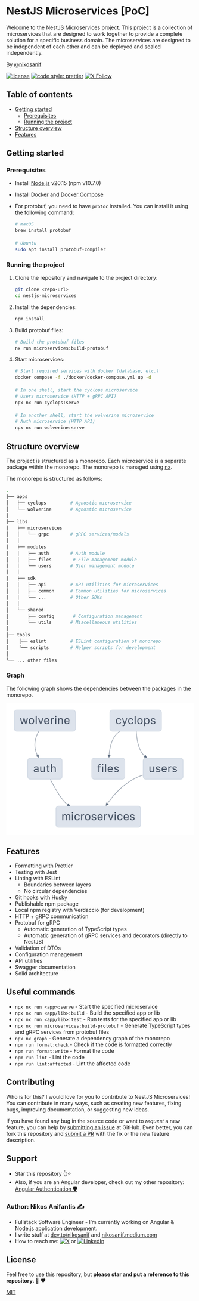 # NestJS Microservices [PoC]

Welcome to the NestJS Microservices project. This project is a collection of microservices that are designed to work together to provide a complete solution for a specific business domain.
The microservices are designed to be independent of each other and can be deployed and scaled independently.

By [@nikosanif](https://x.com/nikosanif)

[![license](https://img.shields.io/github/license/nikosanif/nestjs-microservices.svg)](https://github.com/nikosanif/nestjs-microservices/blob/main/LICENSE)
[![code style: prettier](https://img.shields.io/badge/code_style-prettier-ff69b4.svg)](https://github.com/prettier/prettier)
[![X Follow](https://img.shields.io/twitter/follow/nikosanif.svg?style=social&label=Follow)](https://x.com/nikosanif)

## Table of contents

- [Getting started](#getting-started)
  - [Prerequisites](#prerequisites)
  - [Running the project](#running-the-project)
- [Structure overview](#structure-overview)
- [Features](#features)

## Getting started

### Prerequisites

- Install [Node.js](https://nodejs.org/en/) v20.15 (npm v10.7.0)
- Install [Docker](https://www.docker.com/) and [Docker Compose](https://docs.docker.com/compose/install/)
- For protobuf, you need to have `protoc` installed. You can install it using the following command:

  ```sh
  # macOS
  brew install protobuf

  # Ubuntu
  sudo apt install protobuf-compiler
  ```

### Running the project

1. Clone the repository and navigate to the project directory:

   ```sh
   git clone <repo-url>
   cd nestjs-microservices
   ```

2. Install the dependencies:

   ```sh
   npm install
   ```

3. Build protobuf files:

   ```sh
   # Build the protobuf files
   nx run microservices:build-protobuf
   ```

4. Start microservices:

   ```sh
   # Start required services with docker (database, etc.)
   docker compose -f ./docker/docker-compose.yml up -d

   # In one shell, start the cyclops microservice
   # Users microservice (HTTP + gRPC API)
   npx nx run cyclops:serve

   # In another shell, start the wolverine microservice
   # Auth microservice (HTTP API)
   npx nx run wolverine:serve
   ```

## Structure overview

The project is structured as a monorepo. Each microservice is a separate package within the monorepo. The monorepo is managed using [nx](https://nx.dev/).

The monorepo is structured as follows:

```sh
.
├── apps
│   ├── cyclops         # Agnostic microservice
│   └── wolverine       # Agnostic microservice
│
├── libs
│   ├── microservices
│   │   └── grpc        # gRPC services/models
│   │
│   ├── modules
│   │   ├── auth        # Auth module
│   │   ├── files        # File management module
│   │   └── users       # User management module
│   │
│   ├── sdk
│   │   ├── api         # API utilities for microservices
│   │   ├── common      # Common utilities for microservices
│   │   └── ...         # Other SDKs
│   │
│   └── shared
│       ├── config       # Configuration management
│       └── utils       # Miscellaneous utilities
│
├── tools
│    ├── eslint         # ESLint configuration of monorepo
│    └── scripts        # Helper scripts for development
│
└── ... other files
```

### Graph

The following graph shows the dependencies between the packages in the monorepo.

![Graph](./meta/deps-graph.png)

## Features

- Formatting with Prettier
- Testing with Jest
- Linting with ESLint
  - Boundaries between layers
  - No circular dependencies
- Git hooks with Husky
- Publishable npm package
- Local npm registry with Verdaccio (for development)
- HTTP + gRPC communication
- Protobuf for gRPC
  - Automatic generation of TypeScript types
  - Automatic generation of gRPC services and decorators (directly to NestJS)
- Validation of DTOs
- Configuration management
- API utilities
- Swagger documentation
- Solid architecture

## Useful commands

- `npx nx run <app>:serve` - Start the specified microservice
- `npx nx run <app/lib>:build` - Build the specified app or lib
- `npx nx run <app/lib>:test` - Run tests for the specified app or lib
- `npx nx run microservices:build-protobuf` - Generate TypeScript types and gRPC services from protobuf files
- `npx nx graph` - Generate a dependency graph of the monorepo
- `npm run format:check` - Check if the code is formatted correctly
- `npm run format:write` - Format the code
- `npm run lint` - Lint the code
- `npm run lint:affected` - Lint the affected code

## Contributing

Who is for this? I would love for you to contribute to NestJS Microservices! You can contribute in many ways, such as creating new features, fixing bugs, improving documentation, or suggesting new ideas.

If you have found any bug in the source code or want to _request_ a new feature, you can help by [submitting an issue](https://github.com/nikosanif/nestjs-microservices/issues/new/choose) at GitHub. Even better, you can fork this repository and [submit a PR](https://github.com/nikosanif/nestjs-microservices/compare) with the fix or the new feature description.

## Support

- Star this repository 👆⭐️
- Also, if you are an Angular developer, check out my other repository: [Angular Authentication 🛡️](https://github.com/nikosanif/angular-authentication)

### Author: Nikos Anifantis ✍️

- Fullstack Software Engineer - I’m currently working on Angular & Node.js application development.
- I write stuff at [dev.to/nikosanif](https://dev.to/nikosanif) and [nikosanif.medium.com](https://nikosanif.medium.com/)
- How to reach me: [![X](https://img.shields.io/twitter/url/https/x.com/nikosanif.svg?style=social&label=Follow%20nikosanif)](https://x.com/nikosanif) or [![LinkedIn](https://img.shields.io/badge/LinkedIn-blue?style=social&style=flat&logo=linkedin&labelColor=blue&label=Connect%20Nikos%20Anifantis)](https://www.linkedin.com/in/nikosanifantis/)

## License

Feel free to use this repository, but **please star and put a reference to this repository.** :pray: :heart:

[MIT](https://opensource.org/licenses/MIT)
